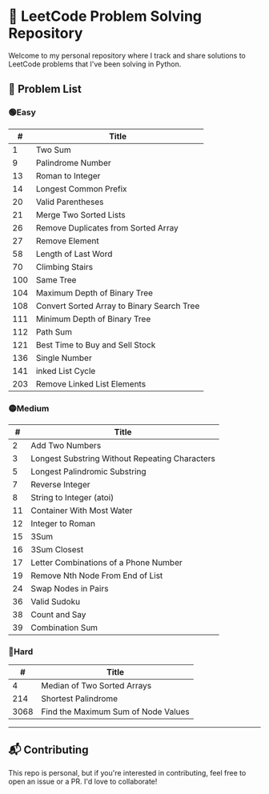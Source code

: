 # 🚀 LeetCode Problem Solving Repository

Welcome to my personal repository where I track and share solutions to LeetCode problems that I've been solving in Python.

## 🧩 Problem List

### 🟢Easy

| #      | Title                                        |
|--------|----------------------------------------------|
| 1      | Two Sum                                      |
| 9      | Palindrome Number                            | 
| 13     | Roman to Integer                             | 
| 14     |  Longest Common Prefix                       | 
| 20     |  Valid Parentheses                           | 
| 21     |  Merge Two Sorted Lists                      | 
| 26     |  Remove Duplicates from Sorted Array         | 
| 27     |  Remove Element                              | 
| 58     |  Length of Last Word                         | 
| 70     |  Climbing Stairs                             | 
| 100    |  Same Tree                                   | 
| 104    |  Maximum Depth of Binary Tree                | 
| 108    |  Convert Sorted Array to Binary Search Tree  | 
| 111    |  Minimum Depth of Binary Tree                | 
| 112    |  Path Sum                                    | 
| 121    |  Best Time to Buy and Sell Stock             |
| 136    |  Single Number                               |
| 141    |  inked List Cycle            |
| 203    |  Remove Linked List Elements            |


### 🟡Medium

| #      | Title                                             |
|--------|---------------------------------------------------|
| 2      | Add Two Numbers                                   |
| 3      | Longest Substring Without Repeating Characters    | 
| 5      | Longest Palindromic Substring                     | 
| 7      | Reverse Integer                                   | 
| 8      | String to Integer (atoi)                          | 
| 11     | Container With Most Water                         | 
| 12     | Integer to Roman                                  | 
| 15     | 3Sum                                              | 
| 16     | 3Sum Closest                                      | 
| 17     | Letter Combinations of a Phone Number |
| 19     | Remove Nth Node From End of List |
| 24     | Swap Nodes in Pairs |
| 36     | Valid Sudoku |
| 38     | Count and Say |
| 39     | Combination Sum |





### 🔴Hard

| #      | Title                                             |
|--------|---------------------------------------------------|
| 4      | Median of Two Sorted Arrays                       |
| 214    | Shortest Palindrome                               | 
| 3068   | Find the Maximum Sum of Node Values               | 


---

## 📬 Contributing
This repo is personal, but if you're interested in contributing, feel free to open an issue or a PR. I'd love to collaborate!
